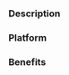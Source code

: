 <!--

Submitting a Pull Request

- Please fill out all sections of this form. You can delete the helpful comments.
- Make your PR against the main branch
- Link related issues and PRs in the description

-->

### Description

<!--

Clearly describe the submitted changes with Markdown. Include screenshots where helpful. Initial reviewers may not be familiar with the subject, so be as thorough as possible. 

-->

### Platform

<!-- Does this PR apply to iOS, macOS, Siri Intents, etc? -->

### Benefits

<!-- What does this PR fix or improve? -->
